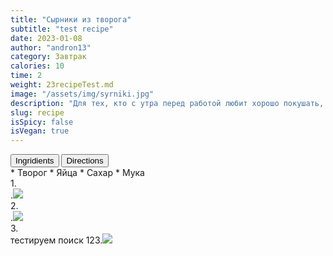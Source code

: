 ```yaml
---
title: "Сырники из творога"
subtitle: "test recipe"
date: 2023-01-08
author: "andron13"
category: Завтрак
calories: 10
time: 2
weight: 23recipeTest.md
image: "/assets/img/syrniki.jpg"
description: "Для тех, кто с утра перед работой любит хорошо покушать, посоветую быстрый способ приготовления домашних сырников"
slug: recipe
isSpicy: false
isVegan: true
---
```


<div class="recipe-buttons">
  <button class="inline-block text-red-800 active" id="ingridients_btn">Ingridients</button>
  <button class="inline-block" id="directions_btn">Directions</button>
</div>

<div id="ingridients" className="">
* <span class="checkmark"></span> Творог
* <span class="checkmark"></span> Яйца
* <span class="checkmark"></span> Сахар
* <span class="checkmark"></span> Мука
</div>

<div id="directions" className="hidden">
1. <div>.<img src="/assets/img/recipeStep.jpeg"/></div>
2. <div>.<img src="/assets/img/recipeStep.jpeg"/></div>
3. <div> тестируем поиск 123.<img src="/assets/img/recipeStep.jpeg"/></div>
</div>
